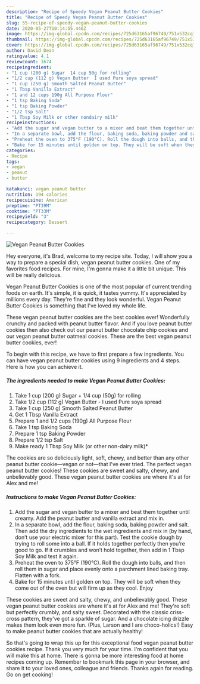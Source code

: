 ```yaml
---
description: "Recipe of Speedy Vegan Peanut Butter Cookies"
title: "Recipe of Speedy Vegan Peanut Butter Cookies"
slug: 55-recipe-of-speedy-vegan-peanut-butter-cookies
date: 2020-05-27T10:14:55.446Z
image: https://img-global.cpcdn.com/recipes/725d63165af96749/751x532cq70/vegan-peanut-butter-cookies-recipe-main-photo.jpg
thumbnail: https://img-global.cpcdn.com/recipes/725d63165af96749/751x532cq70/vegan-peanut-butter-cookies-recipe-main-photo.jpg
cover: https://img-global.cpcdn.com/recipes/725d63165af96749/751x532cq70/vegan-peanut-butter-cookies-recipe-main-photo.jpg
author: David Dean
ratingvalue: 4.1
reviewcount: 1674
recipeingredient:
- "1 cup (200 g) Sugar  14 cup 50g for rolling"
- "1/2 cup (112 g) Vegan Butter  I used Pure soya spread"
- "1 cup (250 g) Smooth Salted Peanut Butter"
- "1 Tbsp Vanilla Extract"
- "1 and 12 cups 190g All Purpose Flour"
- "1 tsp Baking Soda"
- "1 tsp Baking Powder"
- "1/2 tsp Salt"
- "1 Tbsp Soy Milk or other nondairy milk"
recipeinstructions:
- "Add the sugar and vegan butter to a mixer and beat them together until creamy. Add the peanut butter and vanilla extract and mix in."
- "In a separate bowl, add the flour, baking soda, baking powder and salt. Then add the dry ingredients to the wet ingredients and mix in (by hand, don’t use your electric mixer for this part). Test the cookie dough by trying to roll some into a ball. If it holds together perfectly then you’re good to go. If it crumbles and won’t hold together, then add in 1 Tbsp Soy Milk and test it again."
- "Preheat the oven to 375°F (190°C). Roll the dough into balls, and then roll them in sugar and place evenly onto a parchment lined baking tray. Flatten with a fork."
- "Bake for 15 minutes until golden on top. They will be soft when they come out of the oven but will firm up as they cool. Enjoy"
categories:
- Recipe
tags:
- vegan
- peanut
- butter

katakunci: vegan peanut butter 
nutrition: 194 calories
recipecuisine: American
preptime: "PT39M"
cooktime: "PT33M"
recipeyield: "3"
recipecategory: Dessert

---
```



![Vegan Peanut Butter Cookies](https://img-global.cpcdn.com/recipes/725d63165af96749/751x532cq70/vegan-peanut-butter-cookies-recipe-main-photo.jpg)

Hey everyone, it's Brad, welcome to my recipe site. Today, I will show you a way to prepare a special dish, vegan peanut butter cookies. One of my favorites food recipes. For mine, I'm gonna make it a little bit unique. This will be really delicious.

Vegan Peanut Butter Cookies is one of the most popular of current trending foods on earth. It's simple, it is quick, it tastes yummy. It's appreciated by millions every day. They're fine and they look wonderful. Vegan Peanut Butter Cookies is something that I've loved my whole life.

These vegan peanut butter cookies are the best cookies ever! Wonderfully crunchy and packed with peanut butter flavor. And if you love peanut butter cookies then also check out our peanut butter chocolate chip cookies and our vegan peanut butter oatmeal cookies. These are the best vegan peanut butter cookies, ever!


To begin with this recipe, we have to first prepare a few ingredients. You can have vegan peanut butter cookies using 9 ingredients and 4 steps. Here is how you can achieve it.

<!--inarticleads1-->

##### The ingredients needed to make Vegan Peanut Butter Cookies:

1. Take 1 cup (200 g) Sugar + 1/4 cup (50g) for rolling
1. Take 1/2 cup (112 g) Vegan Butter - I used Pure soya spread
1. Take 1 cup (250 g) Smooth Salted Peanut Butter
1. Get 1 Tbsp Vanilla Extract
1. Prepare 1 and 1/2 cups (190g) All Purpose Flour
1. Take 1 tsp Baking Soda
1. Prepare 1 tsp Baking Powder
1. Prepare 1/2 tsp Salt
1. Make ready 1 Tbsp Soy Milk (or other non-dairy milk)*


The cookies are so deliciously light, soft, chewy, and better than any other peanut butter cookie—vegan or not—that I&#39;ve ever tried. The perfect vegan peanut butter cookies! These cookies are sweet and salty, chewy, and unbelievably good. These vegan peanut butter cookies are where it&#39;s at for Alex and me! 

<!--inarticleads2-->

##### Instructions to make Vegan Peanut Butter Cookies:

1. Add the sugar and vegan butter to a mixer and beat them together until creamy. Add the peanut butter and vanilla extract and mix in.
1. In a separate bowl, add the flour, baking soda, baking powder and salt. Then add the dry ingredients to the wet ingredients and mix in (by hand, don’t use your electric mixer for this part). Test the cookie dough by trying to roll some into a ball. If it holds together perfectly then you’re good to go. If it crumbles and won’t hold together, then add in 1 Tbsp Soy Milk and test it again.
1. Preheat the oven to 375°F (190°C). Roll the dough into balls, and then roll them in sugar and place evenly onto a parchment lined baking tray. Flatten with a fork.
1. Bake for 15 minutes until golden on top. They will be soft when they come out of the oven but will firm up as they cool. Enjoy


These cookies are sweet and salty, chewy, and unbelievably good. These vegan peanut butter cookies are where it&#39;s at for Alex and me! They&#39;re soft but perfectly crumbly, and salty sweet. Decorated with the classic criss-cross pattern, they&#39;ve got a sparkle of sugar. And a chocolate icing drizzle makes them look even more fun. (Plus, Larson and I are choco-holics!) Easy to make peanut butter cookies that are actually healthy! 

So that's going to wrap this up for this exceptional food vegan peanut butter cookies recipe. Thank you very much for your time. I'm confident that you will make this at home. There is gonna be more interesting food at home recipes coming up. Remember to bookmark this page in your browser, and share it to your loved ones, colleague and friends. Thanks again for reading. Go on get cooking!

